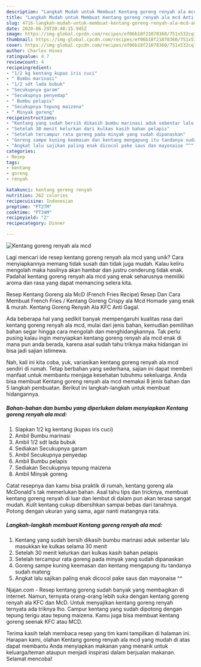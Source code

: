 ```yaml
---
description: "Langkah Mudah untuk Membuat Kentang goreng renyah ala mcd Anti Gagal"
title: "Langkah Mudah untuk Membuat Kentang goreng renyah ala mcd Anti Gagal"
slug: 4716-langkah-mudah-untuk-membuat-kentang-goreng-renyah-ala-mcd-anti-gagal
date: 2020-06-29T20:48:15.945Z
image: https://img-global.cpcdn.com/recipes/ef06b18f21078360/751x532cq70/kentang-goreng-renyah-ala-mcd-foto-resep-utama.jpg
thumbnail: https://img-global.cpcdn.com/recipes/ef06b18f21078360/751x532cq70/kentang-goreng-renyah-ala-mcd-foto-resep-utama.jpg
cover: https://img-global.cpcdn.com/recipes/ef06b18f21078360/751x532cq70/kentang-goreng-renyah-ala-mcd-foto-resep-utama.jpg
author: Charles Hines
ratingvalue: 4.7
reviewcount: 4
recipeingredient:
- "1/2 kg kentang kupas iris cuci"
- " Bumbu marinasi"
- "1/2 sdt lada bubuk"
- "Secukupnya garam"
- "Secukupnya penyedap"
- " Bumbu pelapis"
- "Secukupnya tepung maizena"
- " Minyak goreng"
recipeinstructions:
- "Kentang yang sudah bersih dikasih bumbu marinasi aduk sebentar lalu masukkan ke kulkas selama 30 menit"
- "Setelah 30 menit kelurkan dari kulkas kasih bahan pelapis"
- "Setelah tercampur rata goreng pada minyak yang sudah dipanaskan"
- "Goreng sampe kuning keemasan dan kentang mengapung itu tandanya sudah mateng"
- "Angkat lalu sajikan paling enak dicocol pake saus dan mayonaise ^^"
categories:
- Resep
tags:
- kentang
- goreng
- renyah

katakunci: kentang goreng renyah 
nutrition: 262 calories
recipecuisine: Indonesian
preptime: "PT27M"
cooktime: "PT34M"
recipeyield: "2"
recipecategory: Dinner

---
```



![Kentang goreng renyah ala mcd](https://img-global.cpcdn.com/recipes/ef06b18f21078360/751x532cq70/kentang-goreng-renyah-ala-mcd-foto-resep-utama.jpg)

Lagi mencari ide resep kentang goreng renyah ala mcd yang unik? Cara menyiapkannya memang tidak susah dan tidak juga mudah. Kalau keliru mengolah maka hasilnya akan hambar dan justru cenderung tidak enak. Padahal kentang goreng renyah ala mcd yang enak seharusnya memiliki aroma dan rasa yang dapat memancing selera kita.

Resep Kentang Goreng ala McD (French Fries Recipe) Resep Dan Cara Membuat French Fries / Kentang Goreng Crispy ala Mcd Homade yang enak &amp; murah. Kentang Goreng Renyah Ala KFC Anti Gagal.

Ada beberapa hal yang sedikit banyak mempengaruhi kualitas rasa dari kentang goreng renyah ala mcd, mulai dari jenis bahan, kemudian pemilihan bahan segar hingga cara mengolah dan menghidangkannya. Tak perlu pusing kalau ingin menyiapkan kentang goreng renyah ala mcd enak di mana pun anda berada, karena asal sudah tahu triknya maka hidangan ini bisa jadi sajian istimewa.


Nah, kali ini kita coba, yuk, variasikan kentang goreng renyah ala mcd sendiri di rumah. Tetap berbahan yang sederhana, sajian ini dapat memberi manfaat untuk membantu menjaga kesehatan tubuhmu sekeluarga. Anda bisa membuat Kentang goreng renyah ala mcd memakai 8 jenis bahan dan 5 langkah pembuatan. Berikut ini langkah-langkah untuk membuat hidangannya.

<!--inarticleads1-->

##### Bahan-bahan dan bumbu yang diperlukan dalam menyiapkan Kentang goreng renyah ala mcd:

1. Siapkan 1/2 kg kentang (kupas iris cuci)
1. Ambil  Bumbu marinasi
1. Ambil 1/2 sdt lada bubuk
1. Sediakan Secukupnya garam
1. Ambil Secukupnya penyedap
1. Ambil  Bumbu pelapis
1. Sediakan Secukupnya tepung maizena
1. Ambil  Minyak goreng


Catat resepnya dan kamu bisa praktik di rumah, kentang goreng ala McDonald&#39;s tak memerlukan bahan. Asal tahu tips dan tricknya, membuat kentang goreng renyah di luar dan lembut di dalam pun akan terasa sangat mudah. Kulit kentang cukup dibersihkan sampai bebas dari tanahnya. Potong dengan ukuran yang sama, agar nanti matangnya rata. 

<!--inarticleads2-->

##### Langkah-langkah membuat Kentang goreng renyah ala mcd:

1. Kentang yang sudah bersih dikasih bumbu marinasi aduk sebentar lalu masukkan ke kulkas selama 30 menit
1. Setelah 30 menit kelurkan dari kulkas kasih bahan pelapis
1. Setelah tercampur rata goreng pada minyak yang sudah dipanaskan
1. Goreng sampe kuning keemasan dan kentang mengapung itu tandanya sudah mateng
1. Angkat lalu sajikan paling enak dicocol pake saus dan mayonaise ^^


Njajan.com - Resep kentang goreng sudah banyak yang membagikan di internet. Namun, ternyata orang-orang lebih suka dengan kentang goreng renyah ala KFC dan McD. Untuk menyajikan kentang goreng renyah ternyata ada triknya lho. Campur kentang yang sudah dipotong dengan tepung terigu atau tepung maizena. Kamu juga bisa membuat kentang goreng seenak KFC atau MCD. 

Terima kasih telah membaca resep yang tim kami tampilkan di halaman ini. Harapan kami, olahan Kentang goreng renyah ala mcd yang mudah di atas dapat membantu Anda menyiapkan makanan yang menarik untuk keluarga/teman ataupun menjadi inspirasi dalam berjualan makanan. Selamat mencoba!

